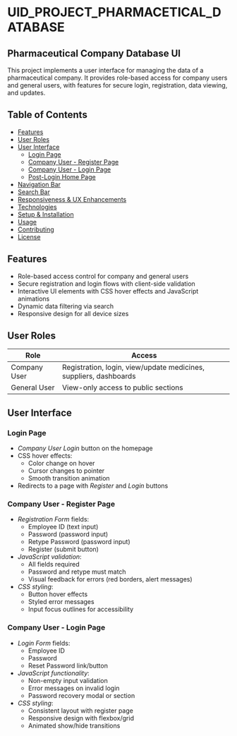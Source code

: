 # UID_PROJECT_PHARMACETICAL_DATABASE

## Pharmaceutical Company Database UI

This project implements a user interface for managing the data of a pharmaceutical company. It provides role-based access for company users and general users, with features for secure login, registration, data viewing, and updates.

## Table of Contents

- [Features](#features)
- [User Roles](#user-roles)
- [User Interface](#user-interface)
  - [Login Page](#login-page)
  - [Company User - Register Page](#company-user---register-page)
  - [Company User - Login Page](#company-user---login-page)
  - [Post-Login Home Page](#post-login-home-page)
- [Navigation Bar](#navigation-bar)
- [Search Bar](#search-bar)
- [Responsiveness & UX Enhancements](#responsiveness--ux-enhancements)
- [Technologies](#technologies)
- [Setup & Installation](#setup--installation)
- [Usage](#usage)
- [Contributing](#contributing)
- [License](#license)

## Features

- Role-based access control for company and general users
- Secure registration and login flows with client-side validation
- Interactive UI elements with CSS hover effects and JavaScript animations
- Dynamic data filtering via search
- Responsive design for all device sizes


## User Roles

| Role         | Access                                              |
|--------------|-----------------------------------------------------|
| Company User | Registration, login, view/update medicines, suppliers, dashboards |
| General User | View-only access to public sections                 |

## User Interface

### Login Page

- *Company User Login* button on the homepage
- CSS hover effects:
  - Color change on hover
  - Cursor changes to pointer
  - Smooth transition animation
- Redirects to a page with *Register* and *Login* buttons

### Company User - Register Page

- *Registration Form* fields:
  - Employee ID (text input)
  - Password (password input)
  - Retype Password (password input)
  - Register (submit button)
- *JavaScript validation*:
  - All fields required
  - Password and retype must match
  - Visual feedback for errors (red borders, alert messages)
- *CSS styling*:
  - Button hover effects
  - Styled error messages
  - Input focus outlines for accessibility

### Company User - Login Page

- *Login Form* fields:
  - Employee ID
  - Password
  - Reset Password link/button
- *JavaScript functionality*:
  - Non-empty input validation
  - Error messages on invalid login
  - Password recovery modal or section
- *CSS styling*:
  - Consistent layout with register page
  - Responsive design with flexbox/grid
  - Animated show/hide transitions
